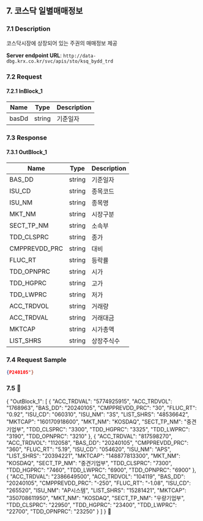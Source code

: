 ## 7. 코스닥 일별매매정보

### 7.1 Description
코스닥시장에 상장되어 있는 주권의 매매정보 제공

**Server endpoint URL**: `http://data-dbg.krx.co.kr/svc/apis/sto/ksq_bydd_trd`

### 7.2 Request

#### 7.2.1 InBlock_1
| Name   | Type   | Description |
|--------|--------|-------------|
| basDd  | string | 기준일자    |

### 7.3 Response

#### 7.3.1 OutBlock_1
| Name            | Type   | Description  |
|-----------------|--------|--------------|
| BAS_DD          | string | 기준일자     |
| ISU_CD          | string | 종목코드     |
| ISU_NM          | string | 종목명       |
| MKT_NM          | string | 시장구분     |
| SECT_TP_NM      | string | 소속부       |
| TDD_CLSPRC      | string | 종가         |
| CMPPREVDD_PRC   | string | 대비         |
| FLUC_RT         | string | 등락률       |
| TDD_OPNPRC      | string | 시가         |
| TDD_HGPRC       | string | 고가         |
| TDD_LWPRC       | string | 저가         |
| ACC_TRDVOL      | string | 거래량       |
| ACC_TRDVAL      | string | 거래대금     |
| MKTCAP          | string | 시가총액     |
| LIST_SHRS       | string | 상장주식수   |

### 7.4 Request Sample
```json
{P240105"}
```

### 7.5 
{
  "OutBlock_1": [
    {
      "ACC_TRDVAL": "5774925915",
      "ACC_TRDVOL": "1768963",
      "BAS_DD": "20240105",
      "CMPPREVDD_PRC": "30",
      "FLUC_RT": "0.92",
      "ISU_CD": "060310",
      "ISU_NM": "3S",
      "LIST_SHRS": "48536642",
      "MKTCAP": "160170918600",
      "MKT_NM": "KOSDAQ",
      "SECT_TP_NM": "중견기업부",
      "TDD_CLSPRC": "3300",
      "TDD_HGPRC": "3325",
      "TDD_LWPRC": "3190",
      "TDD_OPNPRC": "3210"
    },
    {
      "ACC_TRDVAL": "817598270",
      "ACC_TRDVOL": "112058",
      "BAS_DD": "20240105",
      "CMPPREVDD_PRC": "360",
      "FLUC_RT": "5.19",
      "ISU_CD": "054620",
      "ISU_NM": "APS",
      "LIST_SHRS": "20394221",
      "MKTCAP": "148877813300",
      "MKT_NM": "KOSDAQ",
      "SECT_TP_NM": "중견기업부",
      "TDD_CLSPRC": "7300",
      "TDD_HGPRC": "7460",
      "TDD_LWPRC": "6900",
      "TDD_OPNPRC": "6900"
    },
    {
      "ACC_TRDVAL": "2386649500",
      "ACC_TRDVOL": "104119",
      "BAS_DD": "20240105",
      "CMPPREVDD_PRC": "-250",
      "FLUC_RT": "-1.08",
      "ISU_CD": "265520",
      "ISU_NM": "AP시스템",
      "LIST_SHRS": "15281421",
      "MKTCAP": "350708611950",
      "MKT_NM": "KOSDAQ",
      "SECT_TP_NM": "우량기업부",
      "TDD_CLSPRC": "22950",
      "TDD_HGPRC": "23400",
      "TDD_LWPRC": "22700",
      "TDD_OPNPRC": "23250"
    }
  ]
}

